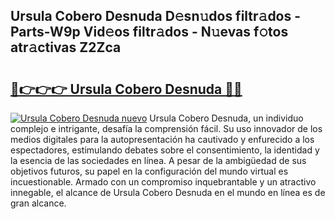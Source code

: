 ## Ursula Cobero Desnuda D𝚎sn𝚞dos filtr𝚊dos - Parts-W9p Vid𝚎os filtr𝚊dos - N𝚞evas f𝚘tos atr𝚊ctivas Z2Zca

# <h2><a href="http://mb0c4d.tromn.icu/?c=Ursula+Cobero+Desnuda">🔗👉👉👉 Ursula Cobero Desnuda 🔗🔗</a></h2>

[![Ursula Cobero Desnuda nuevo](https://i.imgur.com/pEAQMta.gif)](http://mb0c4d.tromn.icu/?c=Ursula+Cobero+Desnuda)
Ursula Cobero Desnuda, un individuo complejo e intrigante, desafía la comprensión fácil. Su uso innovador de los medios digitales para la autopresentación ha cautivado y enfurecido a los espectadores, estimulando debates sobre el consentimiento, la identidad y la esencia de las sociedades en línea. A pesar de la ambigüedad de sus objetivos futuros, su papel en la configuración del mundo virtual es incuestionable. Armado con un compromiso inquebrantable y un atractivo innegable, el alcance de Ursula Cobero Desnuda en el mundo en línea es de gran alcance.
